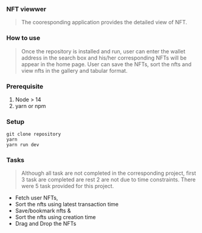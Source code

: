 ### NFT viewwer

> The cooresponding application provides the detailed view of NFT.

### How to use

> Once the repository is installed and run, user can enter the wallet address in the search box and his/her corresponding NFTs will be appear in the home page. User can save the NFTs, sort the nfts and view nfts in the gallery and tabular format.

### Prerequisite

1. Node > 14
2. yarn or npm

### Setup

```
git clone repository
yarn
yarn run dev
```

### Tasks

> Although all task are not completed in the corresponding project, first 3 task are completed are rest 2 are not due to time constraints. There were 5 task provided for this project.

- Fetch user NFTs,
- Sort the nfts using latest transaction time
- Save/bookmark nfts &
- Sort the nfts using creation time
- Drag and Drop the NFTs
